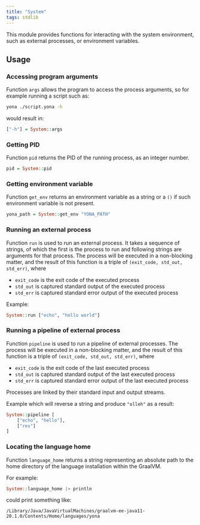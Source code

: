 ```yaml
---
title: "System"
tags: stdlib
---
```


This module provides functions for interacting with the system environment, such as external processes, or environment variables.
## Usage

### Accessing program arguments
Function `args` allows the program to access the process arguments, so for example running a script such as:

```bash
yona ./script.yona -h
```

would result in:

```haskell
["-h"] = System::args
```

### Getting PID
Function `pid` returns the PID of the running process, as an integer number.

```haskell
pid = System::pid
```

### Getting environment variable
Function `get_env` returns an environment variable as a string or a `()` if such environment variable is not present.

```haskell
yona_path = System::get_env "YONA_PATH"
```

### Running an external process
Function `run` is used to run an external process. It takes a sequence of strings, of which the first is the process to run and following strings are arguments for that process. The process will be executed in a non-blocking matter, and the result of this function is a triple of `(exit_code, std_out, std_err)`, where
* `exit_code` is the exit code of the executed process
* `std_out` is captured standard output of the executed process
* `std_err` is captured standard error output of the executed process

Example:
```haskell
System::run ["echo", "hello world"]
```

### Running a pipeline of external process
Function `pipeline` is used to run a pipeline of external processes. The process will be executed in a non-blocking matter, and the result of this function is a triple of `(exit_code, std_out, std_err)`, where
* `exit_code` is the exit code of the last executed process
* `std_out` is captured standard output of the last executed process
* `std_err` is captured standard error output of the last executed process

Processes are linked by their standard input and output streams.

Example which will reverse a string and produce `"olleh"` as a result:
```haskell
System::pipeline [
    ["echo", "hello"],
    ["rev"]
]
```


### Locating the language home
Function `language_home` returns a string representing an absolute path to the home directory of the language installation within the GraalVM.

For example:
```haskell
System::language_home |> println
```

could print something like:
```
/Library/Java/JavaVirtualMachines/graalvm-ee-java11-20.1.0/Contents/Home/languages/yona
```
